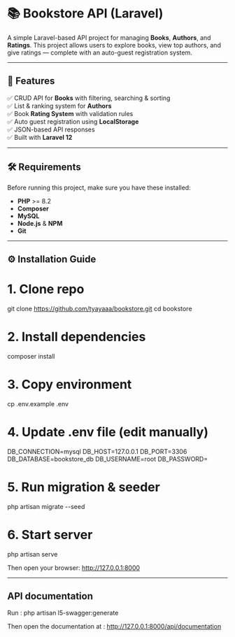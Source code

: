 # 📚 Bookstore API (Laravel)

A simple Laravel-based API project for managing **Books**, **Authors**, and **Ratings**. This project allows users to explore books, view top authors, and give ratings — complete with an auto-guest registration system.

---

## 🚀 Features

✅ CRUD API for **Books** with filtering, searching & sorting  
✅ List & ranking system for **Authors**  
✅ Book **Rating System** with validation rules  
✅ Auto guest registration using **LocalStorage**  
✅ JSON-based API responses  
✅ Built with **Laravel 12**

---

## 🛠️ Requirements

Before running this project, make sure you have these installed:

-   **PHP** >= 8.2
-   **Composer**
-   **MySQL**
-   **Node.js** & **NPM**
-   **Git**

---

## ⚙️ Installation Guide

# 1. Clone repo

git clone https://github.com/tyayaaa/bookstore.git
cd bookstore

# 2. Install dependencies

composer install

# 3. Copy environment

cp .env.example .env

# 4. Update .env file (edit manually)

DB_CONNECTION=mysql
DB_HOST=127.0.0.1
DB_PORT=3306
DB_DATABASE=bookstore_db
DB_USERNAME=root
DB_PASSWORD=

# 5. Run migration & seeder

php artisan migrate --seed

# 6. Start server

php artisan serve

Then open your browser:
http://127.0.0.1:8000

---

## API documentation

Run : php artisan l5-swagger:generate

Then open the documentation at : http://127.0.0.1:8000/api/documentation
